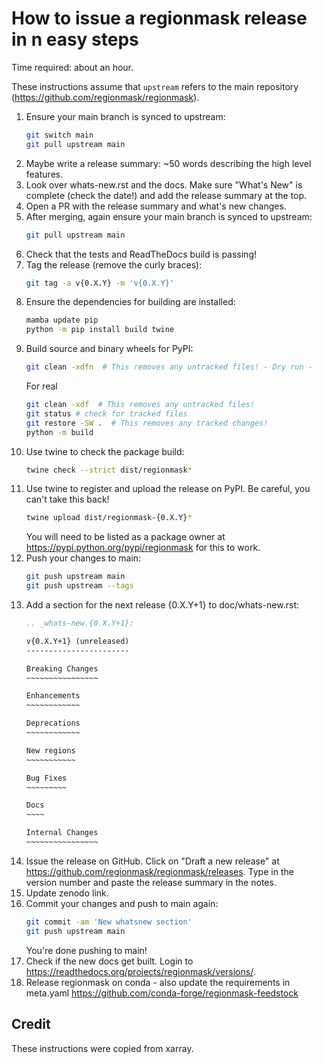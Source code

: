 # How to issue a regionmask release in n easy steps

Time required: about an hour.

These instructions assume that `upstream` refers to the main repository
(<https://github.com/regionmask/regionmask>).

<!-- markdownlint-disable MD031 -->

1. Ensure your main branch is synced to upstream:
   ```sh
   git switch main
   git pull upstream main
   ```
1. Maybe write a release summary: ~50 words describing the high level features.
1. Look over whats-new.rst and the docs. Make sure "What's New" is complete
   (check the date!) and add the release summary at the top.
1. Open a PR with the release summary and what's new changes.
1. After merging, again ensure your main branch is synced to upstream:
   ```sh
   git pull upstream main
   ```
1. Check that the tests and ReadTheDocs build is passing!
1. Tag the release (remove the curly braces):
   ```sh
   git tag -a v{0.X.Y} -m 'v{0.X.Y}'
   ```
1. Ensure the dependencies for building are installed:
   ```sh
   mamba update pip
   python -m pip install build twine
   ```
1. Build source and binary wheels for PyPI:
   ```sh
   git clean -xdfn  # This removes any untracked files! - Dry run -
   ```
   For real
   ```sh
   git clean -xdf  # This removes any untracked files!
   git status # check for tracked files
   git restore -SW .  # This removes any tracked changes!
   python -m build
   ```
1. Use twine to check the package build:
   ```sh
   twine check --strict dist/regionmask*
   ```
1. Use twine to register and upload the release on PyPI. Be careful, you can't take this
   back!
   ```sh
   twine upload dist/regionmask-{0.X.Y}*
   ```
   You will need to be listed as a package owner at <https://pypi.python.org/pypi/regionmask>
   for this to work.
1. Push your changes to main:
   ```sh
   git push upstream main
   git push upstream --tags
   ```
1. Add a section for the next release {0.X.Y+1} to doc/whats-new.rst:
   ```rst
   .. _whats-new.{0.X.Y+1}:

   v{0.X.Y+1} (unreleased)
   -----------------------

   Breaking Changes
   ~~~~~~~~~~~~~~~~

   Enhancements
   ~~~~~~~~~~~~

   Deprecations
   ~~~~~~~~~~~~

   New regions
   ~~~~~~~~~~~

   Bug Fixes
   ~~~~~~~~~

   Docs
   ~~~~

   Internal Changes
   ~~~~~~~~~~~~~~~~

   ```
1. Issue the release on GitHub. Click on "Draft a new release" at
   <https://github.com/regionmask/regionmask/releases>. Type in the version number
   and paste the release summary in the notes.
1. Update zenodo link.
1. Commit your changes and push to main again:
   ```sh
   git commit -am 'New whatsnew section'
   git push upstream main
   ```
   You're done pushing to main!
1. Check if the new docs get built. Login to <https://readthedocs.org/projects/regionmask/versions/>.
1. Release regionmask on conda - also update the requirements in meta.yaml <https://github.com/conda-forge/regionmask-feedstock>

<!-- markdownlint-enable MD013 -->

## Credit

These instructions were copied from xarray.
